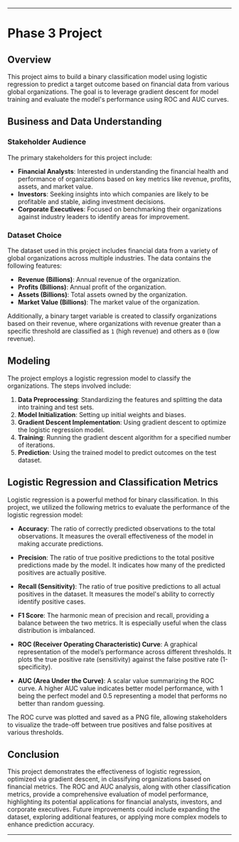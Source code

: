 

---

# Phase 3 Project

## Overview
This project aims to build a binary classification model using logistic regression to predict a target outcome based on financial data from various global organizations. The goal is to leverage gradient descent for model training and evaluate the model's performance using ROC and AUC curves.

## Business and Data Understanding

### Stakeholder Audience
The primary stakeholders for this project include:
- **Financial Analysts**: Interested in understanding the financial health and performance of organizations based on key metrics like revenue, profits, assets, and market value.
- **Investors**: Seeking insights into which companies are likely to be profitable and stable, aiding investment decisions.
- **Corporate Executives**: Focused on benchmarking their organizations against industry leaders to identify areas for improvement.

### Dataset Choice
The dataset used in this project includes financial data from a variety of global organizations across multiple industries. The data contains the following features:
- **Revenue (Billions)**: Annual revenue of the organization.
- **Profits (Billions)**: Annual profit of the organization.
- **Assets (Billions)**: Total assets owned by the organization.
- **Market Value (Billions)**: The market value of the organization.

Additionally, a binary target variable is created to classify organizations based on their revenue, where organizations with revenue greater than a specific threshold are classified as `1` (high revenue) and others as `0` (low revenue).

## Modeling
The project employs a logistic regression model to classify the organizations. The steps involved include:

1. **Data Preprocessing**: Standardizing the features and splitting the data into training and test sets.
2. **Model Initialization**: Setting up initial weights and biases.
3. **Gradient Descent Implementation**: Using gradient descent to optimize the logistic regression model.
4. **Training**: Running the gradient descent algorithm for a specified number of iterations.
5. **Prediction**: Using the trained model to predict outcomes on the test dataset.

## Logistic Regression and Classification Metrics
Logistic regression is a powerful method for binary classification. In this project, we utilized the following metrics to evaluate the performance of the logistic regression model:

- **Accuracy**: The ratio of correctly predicted observations to the total observations. It measures the overall effectiveness of the model in making accurate predictions.
  
- **Precision**: The ratio of true positive predictions to the total positive predictions made by the model. It indicates how many of the predicted positives are actually positive.
  
- **Recall (Sensitivity)**: The ratio of true positive predictions to all actual positives in the dataset. It measures the model's ability to correctly identify positive cases.
  
- **F1 Score**: The harmonic mean of precision and recall, providing a balance between the two metrics. It is especially useful when the class distribution is imbalanced.
  
- **ROC (Receiver Operating Characteristic) Curve**: A graphical representation of the model’s performance across different thresholds. It plots the true positive rate (sensitivity) against the false positive rate (1-specificity).
  
- **AUC (Area Under the Curve)**: A scalar value summarizing the ROC curve. A higher AUC value indicates better model performance, with 1 being the perfect model and 0.5 representing a model that performs no better than random guessing.

The ROC curve was plotted and saved as a PNG file, allowing stakeholders to visualize the trade-off between true positives and false positives at various thresholds.

## Conclusion
This project demonstrates the effectiveness of logistic regression, optimized via gradient descent, in classifying organizations based on financial metrics. The ROC and AUC analysis, along with other classification metrics, provide a comprehensive evaluation of model performance, highlighting its potential applications for financial analysts, investors, and corporate executives. Future improvements could include expanding the dataset, exploring additional features, or applying more complex models to enhance prediction accuracy.

---
